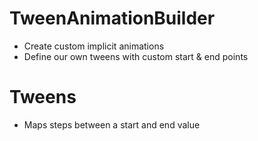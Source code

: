 # TweenAnimationBuilder
- Create custom implicit animations
- Define our own tweens with custom start & end points
# Tweens
- Maps steps between a start and end value